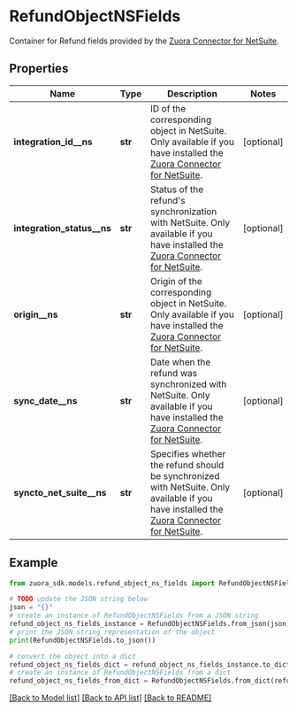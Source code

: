 # RefundObjectNSFields

Container for Refund fields provided by the [Zuora Connector for NetSuite](https://www.zuora.com/connect/app/?appId=265). 

## Properties

Name | Type | Description | Notes
------------ | ------------- | ------------- | -------------
**integration_id__ns** | **str** | ID of the corresponding object in NetSuite. Only available if you have installed the [Zuora Connector for NetSuite](https://www.zuora.com/connect/app/?appId&#x3D;265).  | [optional] 
**integration_status__ns** | **str** | Status of the refund&#39;s synchronization with NetSuite. Only available if you have installed the [Zuora Connector for NetSuite](https://www.zuora.com/connect/app/?appId&#x3D;265).  | [optional] 
**origin__ns** | **str** | Origin of the corresponding object in NetSuite. Only available if you have installed the [Zuora Connector for NetSuite](https://www.zuora.com/connect/app/?appId&#x3D;265).  | [optional] 
**sync_date__ns** | **str** | Date when the refund was synchronized with NetSuite. Only available if you have installed the [Zuora Connector for NetSuite](https://www.zuora.com/connect/app/?appId&#x3D;265).  | [optional] 
**syncto_net_suite__ns** | **str** | Specifies whether the refund should be synchronized with NetSuite. Only available if you have installed the [Zuora Connector for NetSuite](https://www.zuora.com/connect/app/?appId&#x3D;265).  | [optional] 

## Example

```python
from zuora_sdk.models.refund_object_ns_fields import RefundObjectNSFields

# TODO update the JSON string below
json = "{}"
# create an instance of RefundObjectNSFields from a JSON string
refund_object_ns_fields_instance = RefundObjectNSFields.from_json(json)
# print the JSON string representation of the object
print(RefundObjectNSFields.to_json())

# convert the object into a dict
refund_object_ns_fields_dict = refund_object_ns_fields_instance.to_dict()
# create an instance of RefundObjectNSFields from a dict
refund_object_ns_fields_from_dict = RefundObjectNSFields.from_dict(refund_object_ns_fields_dict)
```
[[Back to Model list]](../README.md#documentation-for-models) [[Back to API list]](../README.md#documentation-for-api-endpoints) [[Back to README]](../README.md)


